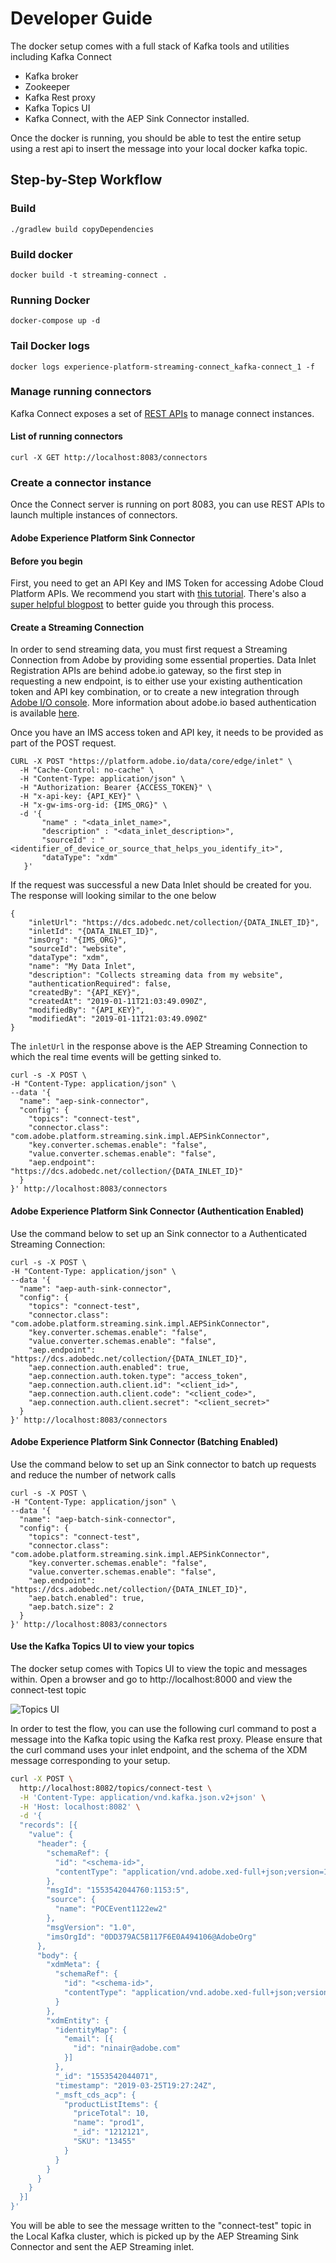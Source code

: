 # Developer Guide

The docker setup comes with a full stack of Kafka tools and utilities including Kafka Connect

* Kafka broker
* Zookeeper
* Kafka Rest proxy
* Kafka Topics UI
* Kafka Connect, with the AEP Sink Connector installed.

Once the docker is running, you should be able to test the entire setup using a rest api to insert the message into
your local docker kafka topic.

## Step-by-Step Workflow

### Build
```./gradlew build copyDependencies```

### Build docker

```docker build -t streaming-connect .```

### Running Docker
```docker-compose up -d```

### Tail Docker logs
```docker logs experience-platform-streaming-connect_kafka-connect_1 -f```

### Manage running connectors

Kafka Connect exposes a set of [REST APIs][connect-apis] to manage
connect instances.

#### List of running connectors

```curl -X GET http://localhost:8083/connectors```

### Create a connector instance

Once the Connect server is running on port 8083, you can use REST APIs to launch multiple instances of connectors.

#### Adobe Experience Platform Sink Connector


#### Before you begin

First, you need to get an API Key and IMS Token for accessing Adobe Cloud Platform APIs.
We recommend you start with [this tutorial][tutorial].  There's also a [super helpful blogpost][blogpost] to better
 guide you through this process. 

#### Create a Streaming Connection

In order to send streaming data, you must first request a Streaming Connection from Adobe by providing some essential
 properties. Data Inlet Registration APIs are behind adobe.io gateway, so the first step in requesting a new endpoint,
is to either use your existing authentication token and API key combination, or to create a new integration through
[Adobe I/O console][io-console]. More information about adobe.io based authentication is available [here][io-auth]. 

Once you have an IMS access token and API key, it needs to be provided as part of the POST request.

```
CURL -X POST "https://platform.adobe.io/data/core/edge/inlet" \
  -H "Cache-Control: no-cache" \
  -H "Content-Type: application/json" \
  -H "Authorization: Bearer {ACCESS_TOKEN}" \
  -H "x-api-key: {API_KEY}" \
  -H "x-gw-ims-org-id: {IMS_ORG}" \
  -d '{
       "name" : "<data_inlet_name>",
       "description" : "<data_inlet_description>",
       "sourceId" : "<identifier_of_device_or_source_that_helps_you_identify_it>",
       "dataType": "xdm"
   }'
```

If the request was successful a new Data Inlet should be created for you. The response will looking similar to
the one below

```
{
    "inletUrl": "https://dcs.adobedc.net/collection/{DATA_INLET_ID}",
    "inletId": "{DATA_INLET_ID}",
    "imsOrg": "{IMS_ORG}",
    "sourceId": "website",
    "dataType": "xdm",
    "name": "My Data Inlet",
    "description": "Collects streaming data from my website",
    "authenticationRequired": false,
    "createdBy": "{API_KEY}",
    "createdAt": "2019-01-11T21:03:49.090Z",
    "modifiedBy": "{API_KEY}",
    "modifiedAt": "2019-01-11T21:03:49.090Z"
}
```

The `inletUrl` in the response above is the AEP Streaming Connection to which the real time events will be getting
sinked to.

```
curl -s -X POST \
-H "Content-Type: application/json" \
--data '{
  "name": "aep-sink-connector",
  "config": {
    "topics": "connect-test",
    "connector.class": "com.adobe.platform.streaming.sink.impl.AEPSinkConnector",
    "key.converter.schemas.enable": "false",
    "value.converter.schemas.enable": "false",
    "aep.endpoint": "https://dcs.adobedc.net/collection/{DATA_INLET_ID}"
  }
}' http://localhost:8083/connectors
```

#### Adobe Experience Platform Sink Connector (Authentication Enabled)

Use the command below to set up an Sink connector to a Authenticated Streaming Connection:

```
curl -s -X POST \
-H "Content-Type: application/json" \
--data '{
  "name": "aep-auth-sink-connector",
  "config": {
    "topics": "connect-test",
    "connector.class": "com.adobe.platform.streaming.sink.impl.AEPSinkConnector",
    "key.converter.schemas.enable": "false",
    "value.converter.schemas.enable": "false",
    "aep.endpoint": "https://dcs.adobedc.net/collection/{DATA_INLET_ID}",
    "aep.connection.auth.enabled": true,
    "aep.connection.auth.token.type": "access_token",
    "aep.connection.auth.client.id": "<client_id>",
    "aep.connection.auth.client.code": "<client_code>",
    "aep.connection.auth.client.secret": "<client_secret>"
  }
}' http://localhost:8083/connectors
```

#### Adobe Experience Platform Sink Connector (Batching Enabled)

Use the command below to set up an Sink connector to batch up requests and reduce the number of network calls 

```
curl -s -X POST \
-H "Content-Type: application/json" \
--data '{
  "name": "aep-batch-sink-connector",
  "config": {
    "topics": "connect-test",
    "connector.class": "com.adobe.platform.streaming.sink.impl.AEPSinkConnector",
    "key.converter.schemas.enable": "false",
    "value.converter.schemas.enable": "false",
    "aep.endpoint": "https://dcs.adobedc.net/collection/{DATA_INLET_ID}",
    "aep.batch.enabled": true,
    "aep.batch.size": 2
  }
}' http://localhost:8083/connectors
```

#### Use the Kafka Topics UI to view your topics

The docker setup comes with Topics UI to view the topic and messages within.
Open a browser and go to http://localhost:8000 and view the connect-test topic

![Topics UI](./docs/resources/topics-ui.png)

In order to test the flow, you can use the following curl command to post a message into the Kafka topic using the
Kafka rest proxy. Please ensure that the curl command uses your inlet endpoint, and the schema of the XDM message
corresponding to your setup.

```bash
curl -X POST \
  http://localhost:8082/topics/connect-test \
  -H 'Content-Type: application/vnd.kafka.json.v2+json' \
  -H 'Host: localhost:8082' \
  -d '{
  "records": [{
    "value": {
      "header": {
        "schemaRef": {
          "id": "<schema-id>",
          "contentType": "application/vnd.adobe.xed-full+json;version=1"
        },
        "msgId": "1553542044760:1153:5",
        "source": {
          "name": "POCEvent1122ew2"
        },
        "msgVersion": "1.0",
        "imsOrgId": "0DD379AC5B117F6E0A494106@AdobeOrg"
      },
      "body": {
        "xdmMeta": {
          "schemaRef": {
            "id": "<schema-id>",
            "contentType": "application/vnd.adobe.xed-full+json;version=1"
          }
        },
        "xdmEntity": {
          "identityMap": {
            "email": [{
              "id": "ninair@adobe.com"
            }]
          },
          "_id": "1553542044071",
          "timestamp": "2019-03-25T19:27:24Z",
          "_msft_cds_acp": {
            "productListItems": {
              "priceTotal": 10,
              "name": "prod1",
              "_id": "1212121",
              "SKU": "13455"
            }
          }
        }
      }
    }
  }]
}'
```

You will be able to see the message written to the "connect-test" topic in the Local Kafka cluster, which is picked up 
by the AEP Streaming Sink Connector and sent the AEP Streaming inlet.

[io-auth]: https://www.adobe.io/apis/cloudplatform/console/authentication/gettingstarted.html
[blogpost]: https://medium.com/adobetech/using-postman-for-jwt-authentication-on-adobe-i-o-7573428ffe7f
[connect-apis]: https://docs.confluent.io/current/connect/references/restapi.html
[io-console]: https://console.adobe.io/
[tutorial]: https://www.adobe.io/apis/experienceplatform/home/tutorials/alltutorials.html#!api-specification/markdown/narrative/tutorials/authenticate_to_acp_tutorial/authenticate_to_acp_tutorial.md
